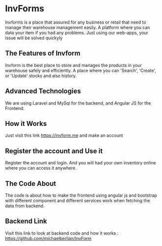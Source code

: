 # InvForms

<!-- This project was generated with [Angular CLI](https://github.com/angular/angular-cli) version 9.0.6. -->
Invforms is a place that assured for any business or retail that need to manage their warehouse management easily. A platform where you can data your item if you had any problems. Just using our web-apps, your issue will be solved quickyly

## The Features of Invform

<!-- Run `ng serve` for a dev server. Navigate to `http://localhost:4200/`. The app will automatically reload if you change any of the source files. -->
Invform is the best place to store and manages the products in your warehouse safely and efficiently. A place where you can 'Search', 'Create', or 'Update' stocks and also history.

## Advanced Technologies
<!-- 
Run `ng generate component component-name` to generate a new component. You can also use `ng generate directive|pipe|service|class|guard|interface|enum|module`. -->
We are using Laravel and MySql for the backend, and Angular JS for the Frontend.

## How it Works

<!-- Run `ng build` to build the project. The build artifacts will be stored in the `dist/` directory. Use the `--prod` flag for a production build. -->

Just visit this link https://invform.me and make an account 

## Register the account and Use it
Register the account and login. And you will had your own inventory online where you can access it anywhere.

<!-- Run `ng test` to execute the unit tests via [Karma](https://karma-runner.github.io). -->

## The Code About
The code is about how to make the frontend using angular js and bootstrap with different component and different services work when fetching the data from backend.
<!-- Run `ng e2e` to execute the end-to-end tests via [Protractor](http://www.protractortest.org/). -->

## Backend Link 

<!-- To get more help on the Angular CLI use `ng help` or go check out the [Angular CLI README](https://github.com/angular/angular-cli/blob/master/README.md). -->
Visit this link to look at backend code and how it works : https://github.com/michaelberlian/InvForm
